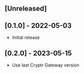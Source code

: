 ## [Unreleased]

## [0.1.0] - 2022-05-03

- Initial release

## [0.2.0] - 2023-05-15

- Use last Cryptr Gateway version
